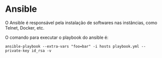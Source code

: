 # Ansible

O Ansible é responsável pela instalação de softwares nas instâncias, como Telnet, Docker, etc.

O comando para executar o playbook do ansible é:

```
ansible-playbook --extra-vars "foo=bar" -i hosts playbook.yml --private-key id_rsa -v
```
